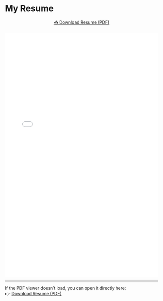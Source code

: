 # My Resume

<div style="text-align: center; margin-bottom: 1.5em;">
  <a href="ZacksResumeSept.pdf" class="md-button md-button--primary" target="_blank">
    📥 Download Resume (PDF)
  </a>
</div>

<embed src="ZacksResumeSept.pdf" type="application/pdf" width="100%" height="800px" />

---

If the PDF viewer doesn’t load, you can open it directly here:  
👉 [Download Resume (PDF)](ZacksResumeSept.pdf)

